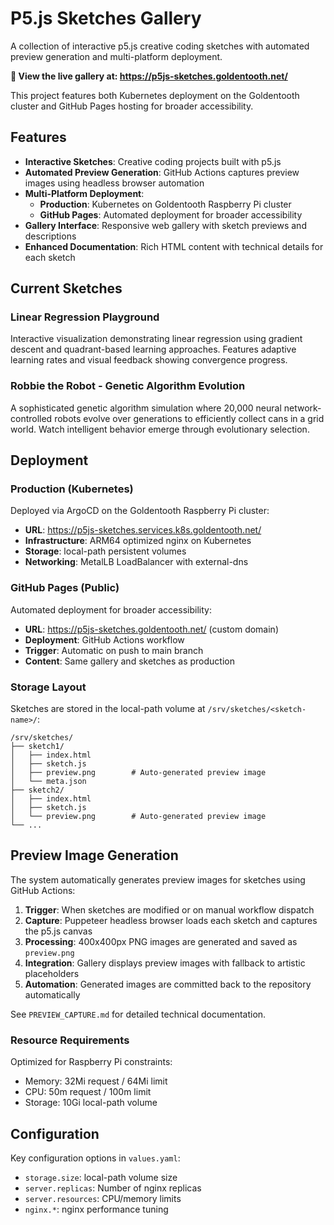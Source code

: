 # P5.js Sketches Gallery

A collection of interactive p5.js creative coding sketches with automated preview generation and multi-platform deployment.

**🎨 View the live gallery at: https://p5js-sketches.goldentooth.net/**

This project features both Kubernetes deployment on the Goldentooth cluster and GitHub Pages hosting for broader accessibility.

## Features

- **Interactive Sketches**: Creative coding projects built with p5.js
- **Automated Preview Generation**: GitHub Actions captures preview images using headless browser automation
- **Multi-Platform Deployment**: 
  - **Production**: Kubernetes on Goldentooth Raspberry Pi cluster
  - **GitHub Pages**: Automated deployment for broader accessibility
- **Gallery Interface**: Responsive web gallery with sketch previews and descriptions
- **Enhanced Documentation**: Rich HTML content with technical details for each sketch

## Current Sketches

### Linear Regression Playground
Interactive visualization demonstrating linear regression using gradient descent and quadrant-based learning approaches. Features adaptive learning rates and visual feedback showing convergence progress.

### Robbie the Robot - Genetic Algorithm Evolution  
A sophisticated genetic algorithm simulation where 20,000 neural network-controlled robots evolve over generations to efficiently collect cans in a grid world. Watch intelligent behavior emerge through evolutionary selection.

## Deployment

### Production (Kubernetes)
Deployed via ArgoCD on the Goldentooth Raspberry Pi cluster:
- **URL**: https://p5js-sketches.services.k8s.goldentooth.net/
- **Infrastructure**: ARM64 optimized nginx on Kubernetes
- **Storage**: local-path persistent volumes
- **Networking**: MetalLB LoadBalancer with external-dns

### GitHub Pages (Public)
Automated deployment for broader accessibility:
- **URL**: https://p5js-sketches.goldentooth.net/ (custom domain)
- **Deployment**: GitHub Actions workflow
- **Trigger**: Automatic on push to main branch
- **Content**: Same gallery and sketches as production

### Storage Layout

Sketches are stored in the local-path volume at `/srv/sketches/<sketch-name>/`:

```
/srv/sketches/
├── sketch1/
│   ├── index.html
│   ├── sketch.js
│   ├── preview.png        # Auto-generated preview image
│   └── meta.json
├── sketch2/
│   ├── index.html
│   ├── sketch.js
│   └── preview.png        # Auto-generated preview image
└── ...
```

## Preview Image Generation

The system automatically generates preview images for sketches using GitHub Actions:

1. **Trigger**: When sketches are modified or on manual workflow dispatch
2. **Capture**: Puppeteer headless browser loads each sketch and captures the p5.js canvas
3. **Processing**: 400x400px PNG images are generated and saved as `preview.png`
4. **Integration**: Gallery displays preview images with fallback to artistic placeholders
5. **Automation**: Generated images are committed back to the repository automatically

See `PREVIEW_CAPTURE.md` for detailed technical documentation.

### Resource Requirements

Optimized for Raspberry Pi constraints:
- Memory: 32Mi request / 64Mi limit
- CPU: 50m request / 100m limit
- Storage: 10Gi local-path volume

## Configuration

Key configuration options in `values.yaml`:

- `storage.size`: local-path volume size
- `server.replicas`: Number of nginx replicas
- `server.resources`: CPU/memory limits
- `nginx.*`: nginx performance tuning